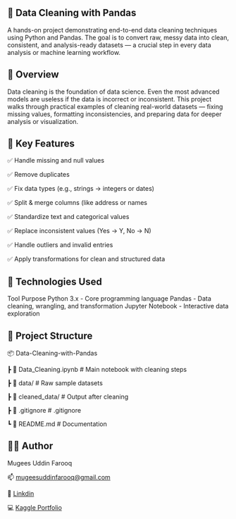 🧹 Data Cleaning with Pandas
---
A hands-on project demonstrating end-to-end data cleaning techniques using Python and Pandas. 
The goal is to convert raw, messy data into clean, consistent, and analysis-ready datasets — a crucial step in every data analysis or machine learning workflow.

📖 Overview
---
Data cleaning is the foundation of data science.
Even the most advanced models are useless if the data is incorrect or inconsistent.
This project walks through practical examples of cleaning real-world datasets — fixing missing values, formatting inconsistencies, and preparing data for deeper analysis or visualization.

🧩 Key Features
---

✅ Handle missing and null values

✅ Remove duplicates

✅ Fix data types (e.g., strings → integers or dates)

✅ Split & merge columns (like address or names

✅ Standardize text and categorical values

✅ Replace inconsistent values (Yes → Y, No → N)

✅ Handle outliers and invalid entries

✅ Apply transformations for clean and structured data

🧰 Technologies Used
---
Tool	Purpose
Python 3.x - Core programming language
Pandas - Data cleaning, wrangling, and transformation
Jupyter Notebook -	Interactive data exploration

 📂 Project Structure
 ---
 📦 Data-Cleaning-with-Pandas
 
 ┣ 📜 Data_Cleaning.ipynb        # Main notebook with cleaning steps
 
 ┣ 📂 data/                      # Raw sample datasets
 
 ┣ 📂 cleaned_data/              # Output after cleaning
 
 ┣ 📜 .gitignore                 # .gitignore
 
 ┗ 📜 README.md                  # Documentation
 
🧑‍💻 Author
---

Mugees Uddin Farooq

📫 mugeesuddinfarooq@gmail.com

💼 [Linkdin](https://www.linkedin.com/in/mugeesuddin16)

💻 [Kaggle Portfolio](https://www.kaggle.com/mugeesuddinfarooq)

